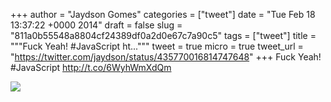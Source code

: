 
+++
author = "Jaydson Gomes"
categories = ["tweet"]
date = "Tue Feb 18 13:37:22 +0000 2014"
draft = false
slug = "811a0b55548a8804cf24389df0a2d0e67c7a90c5"
tags = ["tweet"]
title = """Fuck Yeah! #JavaScript ht..."""
tweet = true
micro = true
tweet_url = "https://twitter.com/jaydson/status/435770016814747648"
+++
Fuck Yeah! #JavaScript http://t.co/6WyhWmXdQm

![](/images/tweet-media/435770016814747648-BgwqhXcCcAAL__1.jpg)